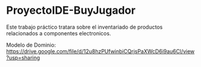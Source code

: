 # ProyectoIDE-BuyJugador
Este trabajo práctico tratara sobre el inventariado de productos relacionados a componentes electronicos.

Modelo de Dominio: https://drive.google.com/file/d/12u8hzPUfwinbiCQrjsPaXWcD6i9au6Cl/view?usp=sharing
